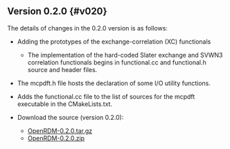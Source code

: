 Version 0.2.0     {#v020}
--------------

The details of changes in the 0.2.0 version is as follows:

+ Adding the prototypes of the exchange-correlation (XC) functionals
   - The implementation of the hard-coded Slater exchange and SVWN3 correlation
     functionals begins in functional.cc and functional.h source and header files.
+ The mcpdft.h file hosts the declaration of some I/O utility functions.   
+ Adds the functional.cc file to the list of sources for the mcpdft executable in the CMakeLists.txt.   


+ Download the source (version 0.2.0):
   - [OpenRDM-0.2.0.tar.gz](https://github.com/SinaMostafanejad/OpenRDM/archive/v0.2.0.tar.gz)
   - [OpenRDM-0.2.0.zip](https://github.com/SinaMostafanejad/OpenRDM/archive/v0.2.0.zip)
